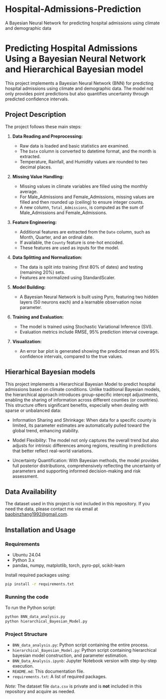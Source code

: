 # Hospital-Admissions-Prediction
A Bayesian Neural Network for predicting hospital admissions using climate and demographic data

# Predicting Hospital Admissions Using a Bayesian Neural Network and Hierarchical Bayesian model

This project implements a Bayesian Neural Network (BNN) for predicting hospital admissions using climate and demographic data. The model not only provides point predictions but also quantifies uncertainty through predicted confidence intervals.

## Project Description

The project follows these main steps:

1. **Data Reading and Preprocessing:**
   - Raw data is loaded and basic statistics are examined.
   - The `Date` column is converted to datetime format, and the month is extracted.
   - Temperature, Rainfall, and Humidity values are rounded to two decimal places.

2. **Missing Value Handling:**
   - Missing values in climate variables are filled using the monthly average.
   - For Male_Admissions and Female_Admissions, missing values are filled and then rounded up (ceiling) to ensure integer counts.
   - A new column, `Total_Admissions`, is computed as the sum of Male_Admissions and Female_Admissions.

3. **Feature Engineering:**
   - Additional features are extracted from the `Date` column, such as Month, Quarter, and an ordinal date.
   - If available, the `County` feature is one-hot encoded.
   - These features are used as inputs for the model.

4. **Data Splitting and Normalization:**
   - The data is split into training (first 80% of dates) and testing (remaining 20%) sets.
   - Features are normalized using StandardScaler.

5. **Model Building:**
   - A Bayesian Neural Network is built using Pyro, featuring two hidden layers (50 neurons each) and a learnable observation noise parameter.
   
6. **Training and Evaluation:**
   - The model is trained using Stochastic Variational Inference (SVI).
   - Evaluation metrics include RMSE, 95% prediction interval coverage.

7. **Visualization:**
   - An error bar plot is generated showing the predicted mean and 95% confidence intervals, compared to the true values.

## Hierarhical Bayesian models

This project implements a Hierarchical Bayesian Model to predict hospital admissions based on climate conditions. Unlike traditional Bayesian models, the hierarchical approach introduces group-specific intercept adjustments, enabling the sharing of information across different counties (or countries). This structure offers significant benefits, especially when dealing with sparse or unbalanced data:

   - Information Sharing and Shrinkage: When data for a specific county is limited, its parameter estimates are automatically pulled 
     toward the global trend, enhancing stability.
 
   - Model Flexibility: The model not only captures the overall trend but also adjusts for intrinsic differences among regions, 
     resulting in predictions that better reflect real-world variations.

   - Uncertainty Quantification: With Bayesian methods, the model provides full posterior distributions, comprehensively reflecting the 
     uncertainty of parameters and supporting informed decision-making and risk assessment.

## Data Availability

The dataset used in this project is not included in this repository. If you need the data, please contact me via email at [baobinzhang1992@gmail.com](mailto:your-email@example.com).

## Installation and Usage

### Requirements

- Ubuntu 24.04
- Python 3.x
- pandas, numpy, matplotlib, torch, pyro-ppl, scikit-learn

Install required packages using:
```bash
pip install -r requirements.txt
```

### Running the code

To run the Python script:
```bash
python BNN_data_analysis.py
python hierarchical_Bayesian_Model.py
```

### Project Structure

- `BNN_data_analysis.py`: Python script containing the entire process.
- `hierarchical_Bayesian_Model.py`: Python script containing hierarchical bayesian model construction, and parameter estimation.
- `BNN_Data_Analysis.ipynb`: Jupyter Notebook version with step-by-step execution.
- `README.md`: This documentation file.
- `requirements.txt`: A list of required packages.

*Note:* The dataset file `data.csv` is private and is **not** included in this repository and acquire as needed.

